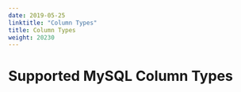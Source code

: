 ```yaml
---
date: 2019-05-25
linktitle: "Column Types"
title: Column Types
weight: 20230
---
```


# Supported MySQL Column Types

